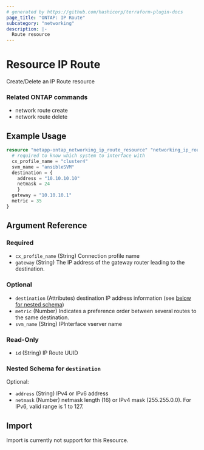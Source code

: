 ```yaml
---
# generated by https://github.com/hashicorp/terraform-plugin-docs
page_title: "ONTAP: IP Route"
subcategory: "networking"
description: |-
  Route resource
---
```


# Resource IP Route

Create/Delete an IP Route resource

### Related ONTAP commands
* network route create
* network route delete

## Example Usage

```terraform
resource "netapp-ontap_networking_ip_route_resource" "networking_ip_route" {
  # required to know which system to interface with
  cx_profile_name = "cluster4"
  svm_name = "ansibleSVM"
  destination = {
    address = "10.10.10.10"
    netmask = 24
    }
  gateway = "10.10.10.1"
  metric = 35
}
```



<!-- schema generated by tfplugindocs -->
## Argument Reference

### Required

- `cx_profile_name` (String) Connection profile name
- `gateway` (String) The IP address of the gateway router leading to the destination.

### Optional

- `destination` (Attributes) destination IP address information (see [below for nested schema](#nestedatt--destination))
- `metric` (Number) Indicates a preference order between several routes to the same destination.
- `svm_name` (String) IPInterface vserver name

### Read-Only

- `id` (String) IP Route UUID

<a id="nestedatt--destination"></a>
### Nested Schema for `destination`

Optional:

- `address` (String) IPv4 or IPv6 address
- `netmask` (Number) netmask length (16) or IPv4 mask (255.255.0.0). For IPv6, valid range is 1 to 127.

## Import
Import is currently not support for this Resource.
